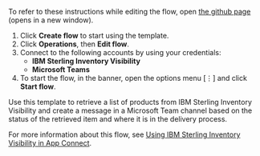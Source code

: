 To refer to these instructions while editing the flow, open [the github page](https://github.com/ot4i/app-connect-templates/blob/master/resources/markdown/IBM%20Sterling%20Inventory%20Visibility%20performs%20a%20supply%20check%20for%20each%20product%20that%20it%20retrieves_instructions.md) (opens in a new window).

1. Click **Create flow** to start using the template.
2. Click **Operations**, then **Edit flow**.
3. Connect to the following accounts by using your credentials:
   - **IBM Sterling Inventory Visibility** 
   - **Microsoft Teams**
4. To start the flow, in the banner, open the options menu [⋮] and click **Start flow**.

Use this template to retrieve a list of products from IBM Sterling Inventory Visibility and create a message in a Microsoft Team channel based on the status of the retrieved item and where it is in the delivery process.

For more information about this flow, see [Using IBM Sterling Inventory Visibility in App Connect](https://community.ibm.com/community/user/integration/blogs/shamini-arumugam1/2020/12/15/using-ibm-sterling-inventory-visibility-in-app-con).
